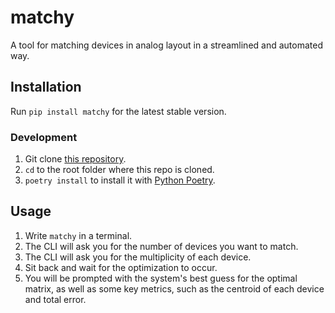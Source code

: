 # matchy

A tool for matching devices in analog layout in a streamlined and automated way.

## Installation

Run `pip install matchy` for the latest stable version.

### Development

1. Git clone [this repository](https://github.com/ftorres16/matchy/).
2. `cd` to the root folder where this repo is cloned.
3. `poetry install` to install it with [Python Poetry](https://python-poetry.org/).

## Usage

1. Write `matchy` in a terminal.
2. The CLI will ask you for the number of devices you want to match.
3. The CLI will ask you for the multiplicity of each device.
4. Sit back and wait for the optimization to occur.
5. You will be prompted with the system's best guess for the optimal matrix, as well as some key metrics, such as the centroid of each device and total error.
